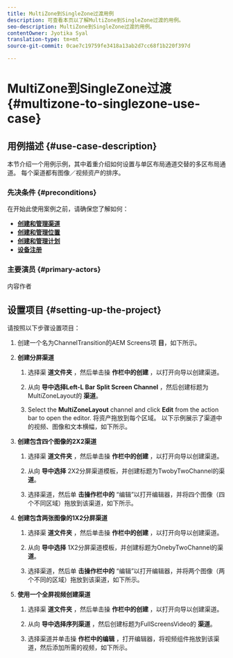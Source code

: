 ```yaml
---
title: MultiZone到SingleZone过渡用例
description: 可查看本页以了解MultiZone到SingleZone过渡的用例。
seo-description: MultiZone到SingleZone过渡的用例。
contentOwner: Jyotika Syal
translation-type: tm+mt
source-git-commit: 0cae7c19759fe3418a13ab2d7cc68f1b220f397d

---
```



# MultiZone到SingleZone过渡 {#multizone-to-singlezone-use-case}


## 用例描述 {#use-case-description}

本节介绍一个用例示例，其中着重介绍如何设置与单区布局通道交替的多区布局通道。 每个渠道都有图像／视频资产的排序。

### 先决条件 {#preconditions}

在开始此使用案例之前，请确保您了解如何：

* **[创建和管理渠道](managing-channels.md)**
* **[创建和管理位置](managing-locations.md)**
* **[创建和管理计划](managing-schedules.md)**
* **[设备注册](device-registration.md)**

### 主要演员 {#primary-actors}

内容作者

## 设置项目 {#setting-up-the-project}

请按照以下步骤设置项目：

1. 创建一个名为ChannelTransition的AEM Screens项 **目**，如下所示。



1. **创建分屏渠道**

   1. 选择渠 **道文件夹** ，然后单击操 **作栏中的创建** ，以打开向导以创建渠道。
   1. 从向 **导中选择Left-L Bar Split Screen Channel** ，然后创建标题为MultiZoneLayout的 **渠道**。



   1. Select the **MultiZoneLayout** channel and click **Edit** from the action bar to open the editor. 将资产拖放到每个区域。 以下示例展示了渠道中的视频、图像和文本横幅，如下所示。


1. **创建包含四个图像的2X2渠道**

   1. 选择渠 **道文件夹** ，然后单击操 **作栏中的创建** ，以打开向导以创建渠道。

   1. 从向 **导中选择** 2X2分屏渠道模板，并创建标题为TwobyTwoChannel的渠 **道**。


   1. 选择渠道，然后单 **击操作栏中的** “编辑”以打开编辑器，并将四个图像（四个不同区域）拖放到该渠道，如下所示。


1. **创建包含两张图像的1X2分屏渠道**

   1. 选择渠 **道文件夹** ，然后单击操 **作栏中的创建** ，以打开向导以创建渠道。

   1. 从向 **导中选择** 1X2分屏渠道模板，并创建标题为OnebyTwoChannel的渠 **道**。


   1. 选择渠道，然后单 **击操作栏中的** “编辑”以打开编辑器，并将两个图像（两个不同的区域）拖放到该渠道，如下所示。


1. **使用一个全屏视频创建渠道**

   1. 选择渠 **道文件夹** ，然后单击操 **作栏中的创建** ，以打开向导以创建渠道。

   1. 从向 **导中选择序列渠道** ，然后创建标题为FullScreensVideo的 **渠道**。


   1. 选择渠道并单击操 **作栏中的编辑** ，打开编辑器，将视频组件拖放到该渠道，然后添加所需的视频，如下所示。

